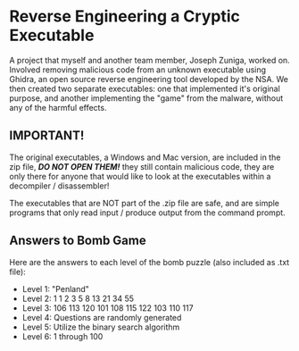 # Reverse Engineering a Cryptic Executable
A project that myself and another team member, Joseph Zuniga, worked on. Involved removing malicious code from an unknown executable using Ghidra, an open source reverse engineering tool developed by the NSA. We then created two separate executables: one that implemented it's original purpose, and another implementing the "game" from the malware, without any of the harmful effects.

## IMPORTANT!
The original executables, a Windows and Mac version, are included in the zip file, ***DO NOT OPEN THEM!*** they still contain malicious code, they are only there for anyone that would like to look at the executables within a decompiler / disassembler!

The executables that are NOT part of the .zip file are safe, and are simple programs that only read input / produce output from the command prompt.

## Answers to Bomb Game
Here are the answers to each level of the bomb puzzle (also included as .txt file):
- Level 1: "Penland"
- Level 2: 1 1 2 3 5 8 13 21 34 55
- Level 3: 106 113 120 101 108 115 122 103 110 117
- Level 4: Questions are randomly generated
- Level 5: Utilize the binary search algorithm
- Level 6: 1 through 100
